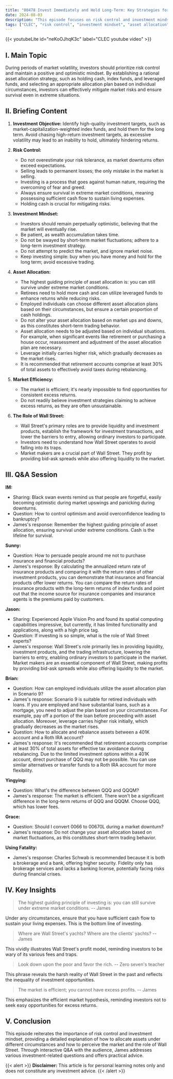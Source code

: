 ```yaml
---
title: "00478 Invest Immediately and Hold Long-Term: Key Strategies for Achieving Financial Freedom"
date: 2024-08-03
description: "This episode focuses on risk control and investment mindset. James reiterates the importance of asset allocation, especially during market volatility. He explains in detail how to allocate assets in different scenarios and how to maintain a positive investment mindset. In addition, James answers questions from the audience regarding insurance and financial products, Apple Vision Pro, the role of Wall Street, and 401K accounts. "
tags: ["CLEC", "risk control", "investment mindset", "asset allocation", "black swan event", "leveraged funds", "index funds", "insurance & financial products", "Vision Pro", "Wall Street", "401K"]
---
```


{{< youtubeLite id="neKoOJhqK3c" label="CLEC youtube video" >}}

## I. Main Topic
During periods of market volatility, investors should prioritize risk control and maintain a positive and optimistic mindset. By establishing a rational asset allocation strategy, such as holding cash, index funds, and leveraged funds, and selecting an appropriate allocation plan based on individual circumstances, investors can effectively mitigate market risks and ensure survival even in extreme situations.


## II. Briefing Content

1. **Investment Objective:** Identify high-quality investment targets, such as market-capitalization-weighted index funds, and hold them for the long term. Avoid chasing high-return investment targets, as excessive volatility may lead to an inability to hold, ultimately hindering returns.

2. **Risk Control:**
    * Do not overestimate your risk tolerance, as market downturns often exceed expectations.
    * Selling leads to permanent losses; the only mistake in the market is selling.
    * Investing is a process that goes against human nature, requiring the overcoming of fear and greed.
    * Always ensure survival in extreme market conditions, meaning possessing sufficient cash flow to sustain living expenses.
    * Holding cash is crucial for mitigating risks.

3. **Investment Mindset:**
    * Investors should remain perpetually optimistic, believing that the market will eventually rise.
    * Be patient, as wealth accumulation takes time.
    * Do not be swayed by short-term market fluctuations; adhere to a long-term investment strategy.
    * Do not attempt to predict the market, and ignore market noise.
    * Keep investing simple: buy when you have money and hold for the long term; avoid excessive trading.

4. **Asset Allocation:**
    * The highest guiding principle of asset allocation is: you can still survive under extreme market conditions.
    * Retirees need to hold more cash and can utilize leveraged funds to enhance returns while reducing risks.
    * Employed individuals can choose different asset allocation plans based on their circumstances, but ensure a certain proportion of cash holdings.
    * Do not alter your asset allocation based on market ups and downs, as this constitutes short-term trading behavior.
    * Asset allocation needs to be adjusted based on individual situations. For example, when significant events like retirement or purchasing a house occur, reassessment and adjustment of the asset allocation plan are necessary.
    * Leverage initially carries higher risk, which gradually decreases as the market rises.
    * It is recommended that retirement accounts comprise at least 30% of total assets to effectively avoid taxes during rebalancing.

5. **Market Efficiency:**
    * The market is efficient; it's nearly impossible to find opportunities for consistent excess returns.
    * Do not readily believe investment strategies claiming to achieve excess returns, as they are often unsustainable.

6. **The Role of Wall Street:**
    * Wall Street's primary roles are to provide liquidity and investment products, establish the framework for investment transactions, and lower the barriers to entry, allowing ordinary investors to participate.
    * Investors need to understand how Wall Street operates to avoid falling into its traps.
    * Market makers are a crucial part of Wall Street. They profit by providing bid-ask spreads while also offering liquidity to the market.


## III. Q&A Session

**IM:**
 - Sharing: Black swan events remind us that people are forgetful, easily becoming optimistic during market upswings and panicking during downturns.
 - Question: How to control optimism and avoid overconfidence leading to bankruptcy?
 - James's response: Remember the highest guiding principle of asset allocation, ensuring survival under extreme conditions. Cash is the lifeline for survival.

**Sunny:**
 - Question: How to persuade people around me not to purchase insurance and financial products?
 - James's response: By calculating the annualized return rate of insurance products and comparing it with the return rates of other investment products, you can demonstrate that insurance and financial products offer lower returns. You can compare the return rates of insurance products with the long-term returns of index funds and point out that the income source for insurance companies and insurance agents is the premiums paid by customers.

**Jason:**
 - Sharing: Experienced Apple Vision Pro and found its spatial computing capabilities impressive, but currently, it has limited functionality and applications, along with a high price tag.
 - Question: If investing is so simple, what is the role of Wall Street experts?
 - James's response: Wall Street's role primarily lies in providing liquidity, investment products, and the trading infrastructure, lowering the barriers to entry, enabling ordinary investors to participate in the market. Market makers are an essential component of Wall Street, making profits by providing bid-ask spreads while also offering liquidity to the market.

**Brian:**
 - Question: How can employed individuals utilize the asset allocation plan in Scenario 9?
 - James's response: Scenario 9 is suitable for retired individuals with loans. If you are employed and have substantial loans, such as a mortgage, you need to adjust the plan based on your circumstances. For example, pay off a portion of the loan before proceeding with asset allocation. Moreover, leverage carries higher risk initially, which gradually decreases as the market rises.
 - Question: How to allocate and rebalance assets between a 401K account and a Roth IRA account?
 - James's response: It's recommended that retirement accounts comprise at least 30% of total assets for effective tax avoidance during rebalancing. Due to the limited investment options within a 401K account, direct purchase of QQQ may not be possible. You can use similar alternatives or transfer funds to a Roth IRA account for more flexibility.

**Yingying:**
- Question: What's the difference between QQQ and QQQM?
- James's response: The market is efficient. There won't be a significant difference in the long-term returns of QQQ and QQQM. Choose QQQ, which has lower fees.

**Grace:**
- Question: Should I convert 0066 to 00670L during a market downturn?
- James's response: Do not change your asset allocation based on market fluctuations, as this constitutes short-term trading behavior.

**Using Fatality:**
- James's response: Charles Schwab is recommended because it is both a brokerage and a bank, offering higher security. Fidelity only has brokerage services and lacks a banking license, potentially facing risks during financial crises.


## IV. Key Insights
> The highest guiding principle of investing is: you can still survive under extreme market conditions.
> -- James

Under any circumstances, ensure that you have sufficient cash flow to sustain your living expenses. This is the bottom line of investing.

> Where are Wall Street's yachts? Where are the clients' yachts?
> -- James

This vividly illustrates Wall Street's profit model, reminding investors to be wary of its various fees and traps.

> Look down upon the poor and favor the rich.
> -- Zero seven's teacher

This phrase reveals the harsh reality of Wall Street in the past and reflects the inequality of investment opportunities.

> The market is efficient; you cannot have excess profits.
> -- James

This emphasizes the efficient market hypothesis, reminding investors not to seek easy opportunities for excess returns.


## V. Conclusion

This episode reiterates the importance of risk control and investment mindset, providing a detailed explanation of how to allocate assets under different circumstances and how to perceive the market and the role of Wall Street. Through interactive Q&A with the audience, James addresses various investment-related questions and offers practical advice.

{{< alert >}}
**Disclaimer:** This article is for personal learning notes only and does not constitute any investment advice.
{{< /alert >}}
